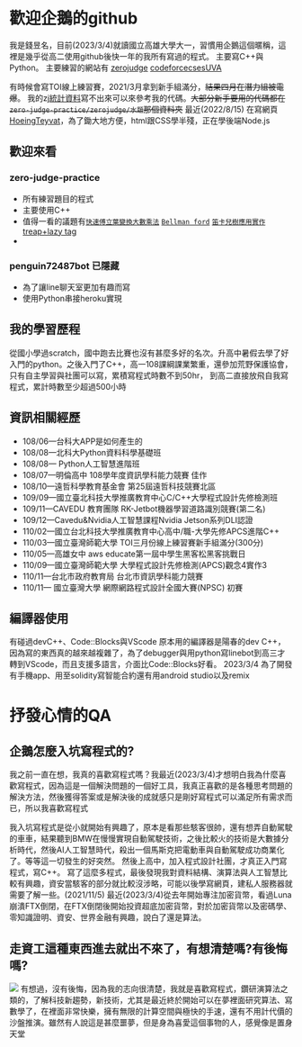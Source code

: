 # 歡迎企鵝的github
我是錢昱名，目前(2023/3/4)就讀國立高雄大學大一，習慣用企鵝這個暱稱，這裡是幾乎從高二使用github後快一年的我所有寫過的程式。
主要寫C++與Python。
主要練習的網站有 [zerojudge](https://zerojudge.tw/) [codeforce](https://codeforces.com/)[cses](https://cses.fi/)[UVA
](https://onlinejudge.org/index.php)

有時候會寫TOI線上練習賽，2021/3月拿到新手組滿分，~~結果四月在潛力組被電爆~~。
我的zj[統計資料](https://zerojudge.tw/UserStatistic?id=105222)寫不出來可以來參考我的代碼。~~大部分新手要用的代碼都在`zero-judge-practice/zerojudge/水題`那個資料夾~~
最近(2022/8/15) 在寫網頁[HoeingTeyvat](github.com/penguin72487/HoeingTeyvat)，為了鋤大地方便，html跟CSS學半殘，正在學後端Node.js
## 歡迎來看
### zero-judge-practice
* 所有練習題目的程式
* 主要使用C++
* 值得一看的議題有[`快速傅立葉變換大數乘法`](https://github.com/penguin72487/zero-judge-practice/blob/master/penguinLibrary/bignum/fft_Bignumber.cpp) [`Bellman ford`](https://github.com/penguin72487/zero-judge-practice/blob/master/graph/task1673BellmanOpti.cpp) [`笛卡兒樹應用實作`](https://github.com/penguin72487/zero-judge-practice/blob/master/vs-code/g277DCtree.cpp) [treap+lazy tag](https://github.com/penguin72487/zero-judge-practice/blob/master/cses/task1735treapLazytag.cpp)
*

### penguin72487bot 已隱藏
* 為了讓line聊天室更加有趣而寫
* 使用Python串接heroku實現


## 我的學習歷程
從國小學過scratch，國中跑去比賽也沒有甚麼多好的名次。升高中暑假去學了好入門的python。之後入門了C++，高一108課綱課業繁重，還參加荒野保護協會，只有自主學習與社團可以寫，累積寫程式時數不到50hr，
到高二直接放飛自我寫程式，累計時數至少超過500小時
## 資訊相關經歷
* 108/06—台科大APP是如何產生的
* 108/08—北科大Python資料科學基礎班
* 108/08— Python人工智慧進階班
* 108/07—明倫高中 108學年度資訊學科能力競賽 佳作
* 108/10—遠哲科學教育基金會 第25屆遠哲科技競賽北區
* 109/09—國立臺北科技大學推廣教育中心C/C++大學程式設計先修檢測班
* 109/11—CAVEDU 教育團隊 RK-Jetbot機器學習道路識別競賽(第二名)
* 109/12—Cavedu&Nvidia人工智慧課程Nvidia Jetson系列DLI認證
* 110/02—國立台北科技大學推廣教育中心高中/職-大學先修APCS進階C++
* 110/03—國立臺灣師範大學 TOI三月份線上練習賽新手組滿分(300分)
* 110/05—高雄女中 aws educate第一屆中學生黑客松黑客挑戰日
* 110/09—國立臺灣師範大學 大學程式設計先修檢測(APCS)觀念4實作3
* 110/11—台北市政府教育局 台北市資訊學科能力競賽
* 110/11— 國立臺灣大學 網際網路程式設計全國大賽(NPSC) 初賽

## 編譯器使用
有碰過devC++、Code::Blocks與VScode
原本用的編譯器是陽春的dev C++，因為寫的東西真的越來越複雜了，為了debugger與用python寫linebot到高三才轉到VScode，而且支援多語言，介面比Code::Blocks好看。
2023/3/4 為了開發有手機app、用至solidity寫智能合約還有用android studio以及remix
# 抒發心情的QA
## 企鵝怎麼入坑寫程式的?
我之前一直在想，我真的喜歡寫程式嗎？我最近(2023/3/4)才想明白我為什麼喜歡寫程式，因為這是一個解決問題的一個好工具，我真正喜歡的是各種思考問題的解決方法，然後獲得答案或是解決後的成就感只是剛好寫程式可以滿足所有需求而已，所以我喜歡寫程式

我入坑寫程式是從小就開始有興趣了，原本是看那些駭客很帥，還有想弄自動駕駛的車車，結果聽到BMW在慢慢實現自動駕駛技術，之後比較火的技術是大數據分析時代，然後AI人工智慧時代，殺出一個馬斯克把電動車與自動駕駛成功商業化了。等等這一切發生的好突然。
然後上高中，加入程式設計社團，才真正入門寫程式，寫C++。
寫了這麼多程式，最後發現我對資料結構、演算法與人工智慧比較有興趣，資安當駭客的部分就比較沒涉略，可能以後學寫網頁，建私人服務器就需要了解一些。(2021/11/5)
最近(2023/3/4)從去年開始專注加密貨幣，看過Luna崩潰FTX倒閉，在FTX倒閉後開始投資超底加密貨幣，對於加密貨幣以及密碼學、零知識證明、資安、世界金融有興趣，說白了還是算法。
##  走資工這種東西進去就出不來了，有想清楚嗎?有後悔嗎?
![](https://cdn.discordapp.com/attachments/510729837464518660/893442665859928074/FB_IMG_1633083770386.jpg)
有想過，沒有後悔，因為我的志向很清楚，我就是喜歡寫程式，鑽研演算法之類的，了解科技新趨勢，新技術，尤其是最近終於開始可以在夢裡面研究算法、寫數學了，在裡面非常快樂，擁有無限的計算空間與極快的手速，還有不用計代價的沙盤推演。雖然有人說這是甚麼噩夢，但是身為喜愛這個事物的人，感覺像是置身天堂

